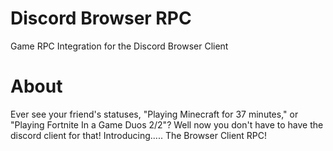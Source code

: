 # Discord Browser RPC
Game RPC Integration for the Discord Browser Client

# About 
Ever see your friend's statuses, "Playing Minecraft for 37 minutes," or "Playing Fortnite In a Game Duos 2/2"? Well now you don't have to have the discord client for that! Introducing..... The Browser Client RPC!
